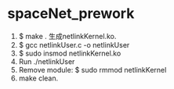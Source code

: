 # spaceNet_prework
1. $ make . 生成netlinkKernel.ko.  
2. $ gcc netlinkUser.c -o netlinkUser  
3. $ sudo insmod netlinkKernel.ko      
4. Run ./netlinkUser   
5. Remove module: $ sudo rmmod netlinkKernel          
6. make clean.  
